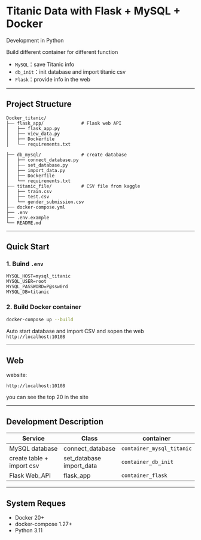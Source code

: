 #  Titanic Data with Flask + MySQL + Docker

Development in Python 

Build different container for different function
-  `MySQL`：save Titanic info
-  `db_init`：init database and import titanic csv
-  `Flask`：provide info in the web

---

## Project Structure

```
Docker_titanic/
├── flask_app/              # Flask web API
│   ├── flask_app.py
│   ├── view_data.py
│   ├── Dockerfile
│   └── requirements.txt

├── db_mysql/               # create database
│   ├── connect_database.py
│   ├── set_database.py
│   ├── import_data.py
│   ├── Dockerfile
│   └── requirements.txt
├── titanic_file/           # CSV file from kaggle
│   ├── train.csv
│   ├── test.csv
│   └── gender_submission.csv
├── docker-compose.yml
├── .env
├── .env.example
└── README.md
```

---

## Quick Start 

### 1️. Buind `.env` 

```
MYSQL_HOST=mysql_titanic
MYSQL_USER=root
MYSQL_PASSWORD=P@ssw0rd
MYSQL_DB=titanic
```

### 2. Build Docker container

```bash
docker-compose up --build
```
Auto start database and import CSV and sopen the web `http://localhost:10108`

---

## Web

website:
```
http://localhost:10108
```
you can see the top 20 in the site

---

## Development Description

| Service | Class| container |
|------|------|----------|
| MySQL database | connect_database | `container_mysql_titanic` |
| create table + import csv| set_database <br> import_data | `container_db_init` |
| Flask Web_API |flask_app| `container_flask` |

---

## System Reques

- Docker 20+
- docker-compose 1.27+
- Python 3.11





